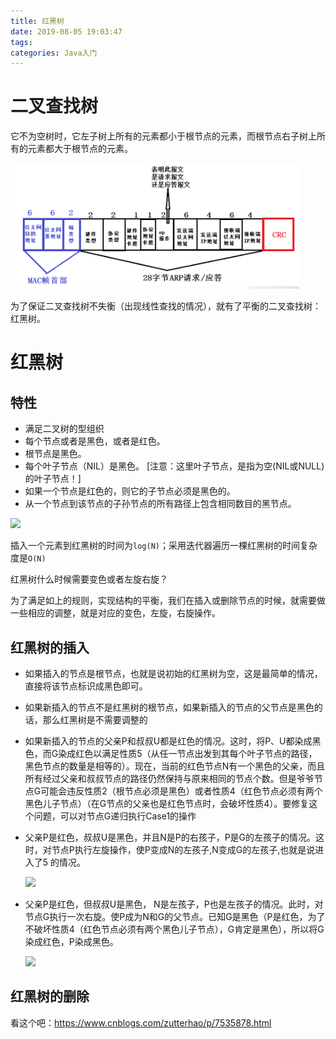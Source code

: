 ```yaml
---
title: 红黑树
date: 2019-08-05 19:03:47
tags: 
categories: Java入门
---
```


# 二叉查找树

它不为空树时，它左子树上所有的元素都小于根节点的元素，而根节点右子树上所有的元素都大于根节点的元素。

![](1.png)

为了保证二叉查找树不失衡（出现线性查找的情况），就有了平衡的二叉查找树：红黑树。

# 红黑树

## 特性

- 满足二叉树的型组织
- 每个节点或者是黑色，或者是红色。
- 根节点是黑色。
- 每个叶子节点（NIL）是黑色。 [注意：这里叶子节点，是指为空(NIL或NULL)的叶子节点！]
- 如果一个节点是红色的，则它的子节点必须是黑色的。
- 从一个节点到该节点的子孙节点的所有路径上包含相同数目的黑节点。

![](2.png)

插入一个元素到红黑树的时间为`log(N)`；采用迭代器遍历一棵红黑树的时间复杂度是`O(N)`

红黑树什么时候需要变色或者左旋右旋？

为了满足如上的规则，实现结构的平衡，我们在插入或删除节点的时候，就需要做一些相应的调整，就是对应的变色，左旋，右旋操作。

## 红黑树的插入

- 如果插入的节点是根节点，也就是说初始的红黑树为空，这是最简单的情况，直接将该节点标识成黑色即可。

- 如果新插入的节点不是红黑树的根节点，如果新插入的节点的父节点是黑色的话，那么红黑树是不需要调整的

- 如果新插入的节点的父亲P和叔叔U都是红色的情况。这时，将P、U都染成黑色，而G染成红色以满足性质5（从任一节点出发到其每个叶子节点的路径，黑色节点的数量是相等的）。现在，当前的红色节点N有一个黑色的父亲，而且所有经过父亲和叔叔节点的路径仍然保持与原来相同的节点个数。但是爷爷节点G可能会违反性质2（根节点必须是黑色）或者性质4（红色节点必须有两个黑色儿子节点）（在G节点的父亲也是红色节点时，会破坏性质4）。要修复这个问题，可以对节点G递归执行Case1的操作

- 父亲P是红色，叔叔U是黑色，并且N是P的右孩子，P是G的左孩子的情况。这时，对节点P执行左旋操作，使P变成N的左孩子,N变成G的左孩子,也就是说进入了5 的情况。

  ![](3.png)

- 父亲P是红色，但叔叔U是黑色， N是左孩子，P也是左孩子的情况。此时，对节点G执行一次右旋。使P成为N和G的父节点。已知G是黑色（P是红色，为了不破坏性质4（红色节点必须有两个黑色儿子节点），G肯定是黑色），所以将G染成红色，P染成黑色。

  ![](4.png)

## 红黑树的删除

看这个吧：https://www.cnblogs.com/zutterhao/p/7535878.html